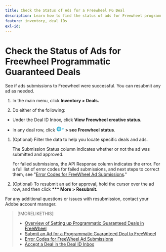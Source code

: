```yaml
---
title: Check the Status of Ads for a Freewheel PG Deal
description: Learn how to find the status of ads for Freewheel programmatic guaranteed deals.
feature: inventory, deal IDs
exl-id: 
---
```

# Check the Status of Ads for Freewheel Programmatic Guaranteed Deals

See if ads submissions to Freewheel were successful. You can resubmit any ad as needed.

1. In the main menu, click **Inventory > Deals.**

1. Do either of the following:

  * Under the Deal ID Inbox, click **View Freewheel creative status**.
  
  * In any deal row, click ![Options menu](/help/dsp/assets/options-menu.png) **> see Freewheel status**.

1. (Optional) Filter the data to help you locate specific deals and ads.

   The Submission Status column indicates whether or not the ad was submitted and approved.
   
   For failed submissions, the API Response column indicates the error. For a full list of error codes for failed submissions, and next steps to correct them, see "[Error Codes for FreeWheel Ad Submissions](freewheel-error-codes.md)."

1. (Optional) To resubmit an ad for approval, hold the cursor over the ad row, and then click **\*\*\* More > Resubmit**.

For any additional questions or issues with resubmission, contact your Adobe account manager.

>[!MORELIKETHIS]
>
>* [Overview of Setting up Programmatic Guaranteed Deals in FreeWheel](freewheel-overview.md)
>* [Submit an Ad for a Programmatic Guaranteed Deal to FreeWheel](freewheel-submit.md)
>* [Error Codes for FreeWheel Ad Submissions](freewheel-error-codes.md)
>* [Accept a Deal in the Deal ID Inbox](deal-id-inbox-accept.md)
